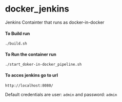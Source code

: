 # docker_jenkins
Jenkins Containter that runs as docker-in-docker


#### To Build run
```
./build.sh
```

#### To Run the container run
```
./start_doker-in-docker_pipeline.sh
```


#### To acces jenkins go to url
```
http://localhost:8080/
```
Default credentials are user: `admin` and password: `admin`
